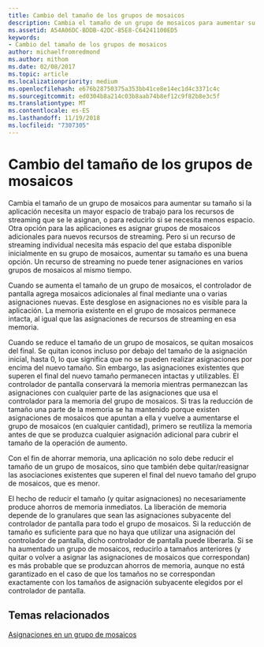 ```yaml
---
title: Cambio del tamaño de los grupos de mosaicos
description: Cambia el tamaño de un grupo de mosaicos para aumentar su tamaño si la aplicación necesita un mayor espacio de trabajo para los recursos de streaming que se le asignan, o para reducirlo si se necesita menos espacio.
ms.assetid: A54A06DC-BDDB-42DC-85E8-C64241100ED5
keywords:
- Cambio del tamaño de los grupos de mosaicos
author: michaelfromredmond
ms.author: mithom
ms.date: 02/08/2017
ms.topic: article
ms.localizationpriority: medium
ms.openlocfilehash: e676b28750375a353bb41ce8e14ec1d4c3371c4c
ms.sourcegitcommit: ed0304b8a214c03b8aab74b8ef12c9f82b8e3c5f
ms.translationtype: MT
ms.contentlocale: es-ES
ms.lasthandoff: 11/19/2018
ms.locfileid: "7307305"
---
```

# <a name="tile-pool-resizing"></a>Cambio del tamaño de los grupos de mosaicos


Cambia el tamaño de un grupo de mosaicos para aumentar su tamaño si la aplicación necesita un mayor espacio de trabajo para los recursos de streaming que se le asignan, o para reducirlo si se necesita menos espacio. Otra opción para las aplicaciones es asignar grupos de mosaicos adicionales para nuevos recursos de streaming. Pero si un recurso de streaming individual necesita más espacio del que estaba disponible inicialmente en su grupo de mosaicos, aumentar su tamaño es una buena opción. Un recurso de streaming no puede tener asignaciones en varios grupos de mosaicos al mismo tiempo.

Cuando se aumenta el tamaño de un grupo de mosaicos, el controlador de pantalla agrega mosaicos adicionales al final mediante una o varias asignaciones nuevas. Este desglose en asignaciones no es visible para la aplicación. La memoria existente en el grupo de mosaicos permanece intacta, al igual que las asignaciones de recursos de streaming en esa memoria.

Cuando se reduce el tamaño de un grupo de mosaicos, se quitan mosaicos del final. Se quitan iconos incluso por debajo del tamaño de la asignación inicial, hasta 0, lo que significa que no se pueden realizar asignaciones por encima del nuevo tamaño. Sin embargo, las asignaciones existentes que superen el final del nuevo tamaño permanecen intactas y utilizables. El controlador de pantalla conservará la memoria mientras permanezcan las asignaciones con cualquier parte de las asignaciones que usa el controlador para la memoria del grupo de mosaicos. Si tras la reducción de tamaño una parte de la memoria se ha mantenido porque existen asignaciones de mosaicos que apuntan a ella y vuelve a aumentarse el grupo de mosaicos (en cualquier cantidad), primero se reutiliza la memoria antes de que se produzca cualquier asignación adicional para cubrir el tamaño de la operación de aumento.

Con el fin de ahorrar memoria, una aplicación no solo debe reducir el tamaño de un grupo de mosaicos, sino que también debe quitar/reasignar las asociaciones existentes que superen el final del nuevo tamaño del grupo de mosaicos, que es menor.

El hecho de reducir el tamaño (y quitar asignaciones) no necesariamente produce ahorros de memoria inmediatos. La liberación de memoria depende de lo granulares que sean las asignaciones subyacente del controlador de pantalla para todo el grupo de mosaicos. Si la reducción de tamaño es suficiente para que no haya que utilizar una asignación del controlador de pantalla, dicho controlador de pantalla puede liberarla. Si se ha aumentado un grupo de mosaicos, reducirlo a tamaños anteriores (y quitar o volver a asignar las asignaciones de mosaicos que correspondan) es más probable que se produzcan ahorros de memoria, aunque no está garantizado en el caso de que los tamaños no se correspondan exactamente con los tamaños de asignación subyacente elegidos por el controlador de pantalla.

## <a name="span-idrelated-topicsspanrelated-topics"></a><span id="related-topics"></span>Temas relacionados


[Asignaciones en un grupo de mosaicos](mappings-are-into-a-tile-pool.md)

 

 




